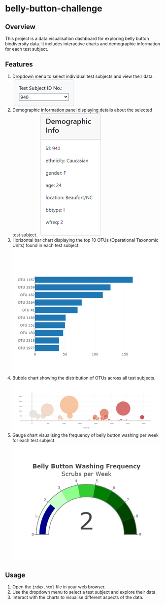 # belly-button-challenge


## Overview
This project is a data visualisation dashboard for exploring belly button biodiversity data. It includes interactive charts and demographic information for each test subject.


## Features

1. Dropdown menu to select individual test subjects and view their data.
![Dropdown menu](https://github.com/hazelhhwang/belly-button-challenge/blob/main/Images/Dropdown%20menu.png)
2. Demographic information panel displaying details about the selected test subject.
![Demographic Info](https://github.com/hazelhhwang/belly-button-challenge/blob/main/Images/Demographic%20Info.png)
3. Horizontal bar chart displaying the top 10 OTUs (Operational Taxonomic Units) found in each test subject.
![Bar Chart](https://github.com/hazelhhwang/belly-button-challenge/blob/main/Images/Bar%20Chart.png)
4. Bubble chart showing the distribution of OTUs across all test subjects.
![Bubble Chart](https://github.com/hazelhhwang/belly-button-challenge/blob/main/Images/Bubble%20Chart.png)
5. Gauge chart visualising the frequency of belly button washing per week for each test subject.
![Gauge Chart](https://github.com/hazelhhwang/belly-button-challenge/blob/main/Images/Gaurge%20Chart.png)

## Usage

1. Open the `index.html` file in your web browser.
2. Use the dropdown menu to select a test subject and explore their data.
3. Interact with the charts to visualise different aspects of the data.


